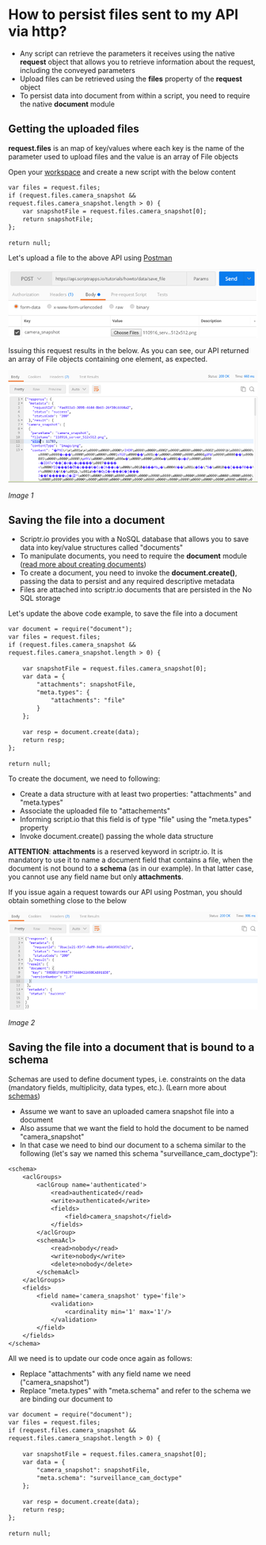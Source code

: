 # How to persist files sent to my API via http?

- Any script can retrieve the parameters it receives using the native **request** object that allows you to retrieve information about the request, including the conveyed parameters
- Upload files can be retrieved using the **files** property of the **request** object
- To persist data into document from within a script, you need to require the native **document** module

## Getting the uploaded files

**request.files** is an map of key/values where each key is the name of the parameter used to upload files and the value is an array of File objects

Open your [workspace](https://www.scriptr.io/workspace) and create a new script with the below content
```
var files = request.files;
if (request.files.camera_snapshot && request.files.camera_snapshot.length > 0) {
    var snapshotFile = request.files.camera_snapshot[0];
    return snapshotFile;
};

return null;
```
 
Let's upload a file to the above API using [Postman](https://www.getpostman.com/)

![Upload file](./images/get_files.png)

Issuing this request results in the below. As you can see, our API returned an array of File objects containing one element, as expected.

![Upload result](./images/upload_file_return.png)

*Image 1*

## Saving the file into a document

- Scriptr.io provides you with a NoSQL database that allows you to save data into key/value structures called "documents"
- To manipulate documents, you need to require the **document** module ([read more about creating documents](./persist_data.md))
- To create a document, you need to invoke the **document.create()**, passing the data to persist and any required descriptive metadata
- Files are attached into scriptr.io documents that are persisted in the No SQL storage

Let's update the above code example, to save the file into a document

```
var document = require("document");
var files = request.files;
if (request.files.camera_snapshot && request.files.camera_snapshot.length > 0) {
    
    var snapshotFile = request.files.camera_snapshot[0];
    var data = {
    	"attachments": snapshotFile, 
        "meta.types": {
            "attachments": "file"
        }
    };
    
    var resp = document.create(data);
    return resp;
};

return null;
```
To create the document, we need to following:
- Create a data structure with at least two properties: "attachments" and "meta.types"
- Associate the  uploaded file to "attachements" 
- Informing script.io that this field is of type "file" using the "meta.types" property
- Invoke document.create() passing the whole data structure

**ATTENTION**: **attachments** is a reserved keyword in scriptr.io. It is mandatory to use it to name a document field that contains a file, when the document is not bound to a **schema** (as in our example). In that latter case, you cannot use any field name but only **attachments**. 

If you issue again a request towards our API using Postman, you should obtain something close to the below

![Save successful](./images/save_file_return.png)

*Image 2*

## Saving the file into a document that is bound to a schema

Schemas are used to define document types, i.e. constraints on the data (mandatory fields, multiplicity, data types, etc.). (Learn more about [schemas](./create_schema.md))

- Assume we want to save an uploaded camera snapshot file into a document 
- Also assume that we want the field to hold the document to be named "camera_snapshot"
- In that case we need to bind our document to a schema similar to the following (let's say we named this schema "surveillance_cam_doctype"):

```
<schema>
	<aclGroups>
		<aclGroup name='authenticated'>
			<read>authenticated</read>
			<write>authenticated</write>
			<fields>
				<field>camera_snapshot</field>
			</fields>
		</aclGroup>
		<schemaAcl>
			<read>nobody</read>
			<write>nobody</write>
			<delete>nobody</delete>
		</schemaAcl>
	</aclGroups>
	<fields>
		<field name='camera_snapshot' type='file'>
			<validation>
				<cardinality min='1' max='1'/>
			</validation>
		</field>
	</fields>
</schema>
```

All we need is to update our code once again as follows:
- Replace "attachments" with any field name we need ("camera_snapshot")
- Replace "meta.types" with "meta.schema" and refer to the schema we are binding our document to

```
var document = require("document");
var files = request.files;
if (request.files.camera_snapshot && request.files.camera_snapshot.length > 0) {
    
    var snapshotFile = request.files.camera_snapshot[0];
    var data = {
    	"camera_snapshot": snapshotFile, 
        "meta.schema": "surveillance_cam_doctype"
    };
    
	var resp = document.create(data);
    return resp;
};

return null;
```


